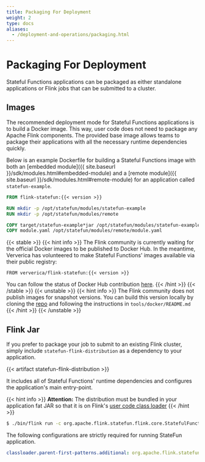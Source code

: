 ```yaml
---
title: Packaging For Deployment
weight: 2
type: docs
aliases:
  - /deployment-and-operations/packaging.html
---
```

<!--
Licensed to the Apache Software Foundation (ASF) under one
or more contributor license agreements.  See the NOTICE file
distributed with this work for additional information
regarding copyright ownership.  The ASF licenses this file
to you under the Apache License, Version 2.0 (the
"License"); you may not use this file except in compliance
with the License.  You may obtain a copy of the License at

  http://www.apache.org/licenses/LICENSE-2.0

Unless required by applicable law or agreed to in writing,
software distributed under the License is distributed on an
"AS IS" BASIS, WITHOUT WARRANTIES OR CONDITIONS OF ANY
KIND, either express or implied.  See the License for the
specific language governing permissions and limitations
under the License.
-->

# Packaging For Deployment

Stateful Functions applications can be packaged as either standalone applications or Flink jobs that can be submitted to a cluster.

## Images

The recommended deployment mode for Stateful Functions applications is to build a Docker image.
This way, user code does not need to package any Apache Flink components.
The provided base image allows teams to package their applications with all the necessary runtime dependencies quickly.

Below is an example Dockerfile for building a Stateful Functions image with both an [embedded module]({{ site.baseurl }}/sdk/modules.html#embedded-module) and a [remote module]({{ site.baseurl }}/sdk/modules.html#remote-module) for an application called ``statefun-example``.

```dockerfile
FROM flink-statefun:{{< version >}}

RUN mkdir -p /opt/statefun/modules/statefun-example
RUN mkdir -p /opt/statefun/modules/remote

COPY target/statefun-example*jar /opt/statefun/modules/statefun-example/
COPY module.yaml /opt/statefun/modules/remote/module.yaml
```

{{< stable >}}
{{< hint info >}}
The Flink community is currently waiting for the official Docker images to be published to Docker Hub.
In the meantime, Ververica has volunteered to make Stateful Functions' images available via their public registry: 

```docker
FROM ververica/flink-statefun:{{< version >}}
```

You can follow the status of Docker Hub contribution [here](https://github.com/docker-library/official-images/pull/7749).
{{< /hint >}}
{{< /stable >}}
{{< unstable >}}
{{< hint info >}}
The Flink community does not publish images for snapshot versions.
You can build this version locally by cloning the [repo](https://github.com/apache/flink-statefun) and following the instructions in `tools/docker/README.md`
{{< /hint >}}
{{< /unstable >}}

## Flink Jar

If you prefer to package your job to submit to an existing Flink cluster, simply include ``statefun-flink-distribution`` as a dependency to your application.

{{< artifact statefun-flink-distribution >}}

It includes all of Stateful Functions' runtime dependencies and configures the application's main entry-point.

{{< hint info >}}
**Attention:** The distribution must be bundled in your application fat JAR so that it is on Flink's [user code class loader](https://ci.apache.org/projects/flink/flink-docs-stable/monitoring/debugging_classloading.html#inverted-class-loading-and-classloader-resolution-order)
{{< /hint >}}

```bash
$ ./bin/flink run -c org.apache.flink.statefun.flink.core.StatefulFunctionsJob ./statefun-example.jar
```

The following configurations are strictly required for running StateFun application.

```yaml
classloader.parent-first-patterns.additional: org.apache.flink.statefun;org.apache.kafka;com.google.protobuf
```

